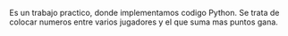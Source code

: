 Es un trabajo practico, donde implementamos codigo Python. Se trata de colocar numeros entre varios jugadores y el que suma mas puntos gana.

